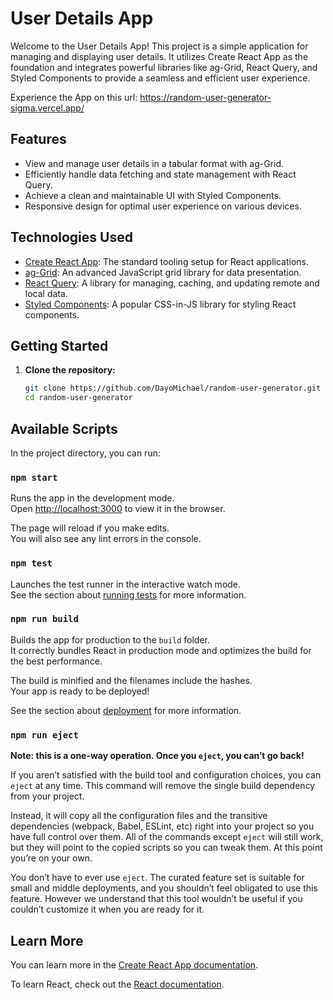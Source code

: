 # User Details App

Welcome to the User Details App! This project is a simple application for managing and displaying user details. It utilizes Create React App as the foundation and integrates powerful libraries like ag-Grid, React Query, and Styled Components to provide a seamless and efficient user experience.

Experience the App on this url: https://random-user-generator-sigma.vercel.app/

## Features

- View and manage user details in a tabular format with ag-Grid.
- Efficiently handle data fetching and state management with React Query.
- Achieve a clean and maintainable UI with Styled Components.
- Responsive design for optimal user experience on various devices.

## Technologies Used

- [Create React App](https://create-react-app.dev/): The standard tooling setup for React applications.
- [ag-Grid](https://www.ag-grid.com/): An advanced JavaScript grid library for data presentation.
- [React Query](https://react-query.tanstack.com/): A library for managing, caching, and updating remote and local data.
- [Styled Components](https://styled-components.com/): A popular CSS-in-JS library for styling React components.

## Getting Started

1. **Clone the repository:**

   ```bash
   git clone https://github.com/DayoMichael/random-user-generator.git
   cd random-user-generator

## Available Scripts

In the project directory, you can run:

### `npm start`

Runs the app in the development mode.\
Open [http://localhost:3000](http://localhost:3000) to view it in the browser.

The page will reload if you make edits.\
You will also see any lint errors in the console.

### `npm test`

Launches the test runner in the interactive watch mode.\
See the section about [running tests](https://facebook.github.io/create-react-app/docs/running-tests) for more information.

### `npm run build`

Builds the app for production to the `build` folder.\
It correctly bundles React in production mode and optimizes the build for the best performance.

The build is minified and the filenames include the hashes.\
Your app is ready to be deployed!

See the section about [deployment](https://facebook.github.io/create-react-app/docs/deployment) for more information.

### `npm run eject`

**Note: this is a one-way operation. Once you `eject`, you can’t go back!**

If you aren’t satisfied with the build tool and configuration choices, you can `eject` at any time. This command will remove the single build dependency from your project.

Instead, it will copy all the configuration files and the transitive dependencies (webpack, Babel, ESLint, etc) right into your project so you have full control over them. All of the commands except `eject` will still work, but they will point to the copied scripts so you can tweak them. At this point you’re on your own.

You don’t have to ever use `eject`. The curated feature set is suitable for small and middle deployments, and you shouldn’t feel obligated to use this feature. However we understand that this tool wouldn’t be useful if you couldn’t customize it when you are ready for it.

## Learn More

You can learn more in the [Create React App documentation](https://facebook.github.io/create-react-app/docs/getting-started).

To learn React, check out the [React documentation](https://reactjs.org/).
